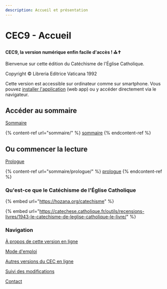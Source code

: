 ```yaml
---
description: Accueil et présentation
---
```


# CEC9 - Accueil

**CEC9, la version numérique enfin facile d'accès ! ⛪✝️**

Bienvenue sur cette édition du Catéchisme de l'Église Catholique.

Copyright © Libreria Editrice Vaticana 1992

Cette version est accessible sur ordinateur comme sur smartphone. Vous pouvez [installer l'application](cec9-accueil/mode-demploi.md#installer-le-site-en-tant-quapplication-web-app) (web app) ou y accéder directement via le navigateur.



## Accéder au sommaire

[Sommaire](sommaire/)

{% content-ref url="sommaire/" %}
[sommaire](sommaire/)
{% endcontent-ref %}

## Ou commencer la lecture

[Prologue](sommaire/prologue/)

{% content-ref url="sommaire/prologue/" %}
[prologue](sommaire/prologue/)
{% endcontent-ref %}











### Qu'est-ce que le Catéchisme de l'Église Catholique

{% embed url="https://hozana.org/catechisme" %}

{% embed url="https://catechese.catholique.fr/outils/recensions-livres/1943-le-catechisme-de-leglise-catholique-le-livre/" %}

### Navigation

[À propos de cette version en ligne](cec9-accueil/a-propos-de-cette-version-en-ligne.md)

[Mode d'emploi](cec9-accueil/mode-demploi.md)

[Autres versions du CEC en ligne](cec9-accueil/autres-versions-du-cec-en-ligne.md)

[Suivi des modifications](cec9-accueil/suivi-des-modifications.md)

[Contact  ](cec9-accueil/contact.md)
